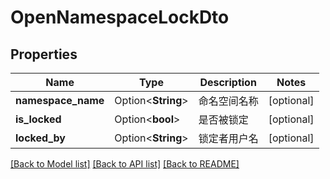 # OpenNamespaceLockDto

## Properties

Name | Type | Description | Notes
------------ | ------------- | ------------- | -------------
**namespace_name** | Option<**String**> | 命名空间名称 | [optional]
**is_locked** | Option<**bool**> | 是否被锁定 | [optional]
**locked_by** | Option<**String**> | 锁定者用户名 | [optional]

[[Back to Model list]](../README.md#documentation-for-models) [[Back to API list]](../README.md#documentation-for-api-endpoints) [[Back to README]](../README.md)


